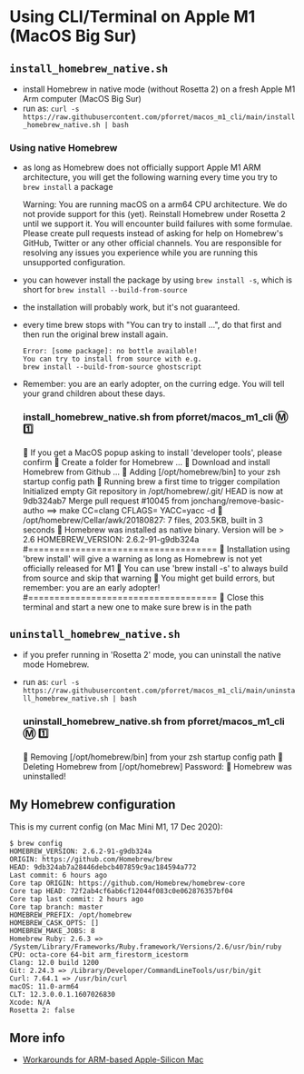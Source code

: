 # Using CLI/Terminal on Apple M1 (MacOS Big Sur)

## `install_homebrew_native.sh`

* install Homebrew in native mode (without Rosetta 2) on a fresh Apple M1 Arm computer (MacOS Big Sur)
* run as: `curl -s https://raw.githubusercontent.com/pforret/macos_m1_cli/main/install_homebrew_native.sh | bash`

### Using native Homebrew

* as long as Homebrew does not officially support Apple M1 ARM architecture, 
  you will get the following warning every time you try to `brew install` a package
  

    Warning: You are running macOS on a arm64 CPU architecture.
    We do not provide support for this (yet).
    Reinstall Homebrew under Rosetta 2 until we support it.
    You will encounter build failures with some formulae.
    Please create pull requests instead of asking for help on Homebrew's GitHub,
    Twitter or any other official channels. You are responsible for resolving
    any issues you experience while you are running this
    unsupported configuration.

* you can however install the package by using `brew install -s`, 
  which is short for `brew install --build-from-source`
* the installation will probably work, but it's not guaranteed.
* every time brew stops with "You can try to install ...", 
    do that first and then run the original brew install again.
  

      Error: [some package]: no bottle available!
      You can try to install from source with e.g.
      brew install --build-from-source ghostscript

* Remember: you are an early adopter, on the curring edge. 
  You will tell your grand children about these days.


    ### install_homebrew_native.sh from pforret/macos_m1_cli  Ⓜ️ 1️⃣
    🍺 If you get a MacOS popup asking to install 'developer tools', please confirm
    🍺 Create a folder for Homebrew ...
    🍺 Download and install Homebrew from Github ...
    🍺 Adding [/opt/homebrew/bin] to your zsh startup config path
    🍺 Running brew a first time to trigger compilation
    Initialized empty Git repository in /opt/homebrew/.git/
    HEAD is now at 9db324ab7 Merge pull request #10045 from jonchang/remove-basic-autho
    ==> make CC=clang CFLAGS= YACC=yacc -d
    🍺  /opt/homebrew/Cellar/awk/20180827: 7 files, 203.5KB, built in 3 seconds
    🍺 Homebrew was installed as native binary. Version will be > 2.6
    HOMEBREW_VERSION: 2.6.2-91-g9db324a
    #====================================
    🍺 Installation using 'brew install' will give a warning as long as Homebrew is not yet officially released for M1
    🍺 You can use 'brew install -s' to always build from source and skip that warning
    🍺 You might get build errors, but remember: you are an early adopter!
    #====================================
    🍺 Close this terminal and start a new one to make sure brew is in the path


## `uninstall_homebrew_native.sh`

* if you prefer running in 'Rosetta 2' mode, you can uninstall the native mode Homebrew.
* run as: `curl -s https://raw.githubusercontent.com/pforret/macos_m1_cli/main/uninstall_homebrew_native.sh | bash`


    ### uninstall_homebrew_native.sh from pforret/macos_m1_cli  Ⓜ️ 1️⃣
    🧽 Removing [/opt/homebrew/bin] from your zsh startup config path
    🧽 Deleting Homebrew from [/opt/homebrew]
    Password:
    🧽 Homebrew was uninstalled!

## My Homebrew configuration

This is my current config (on Mac Mini M1, 17 Dec 2020):

    $ brew config
    HOMEBREW_VERSION: 2.6.2-91-g9db324a
    ORIGIN: https://github.com/Homebrew/brew
    HEAD: 9db324ab7a28446debcb407859c9ac184594a772
    Last commit: 6 hours ago
    Core tap ORIGIN: https://github.com/Homebrew/homebrew-core
    Core tap HEAD: 72f2ab4cf6ab6cf12044f083c0e062876357bf04
    Core tap last commit: 2 hours ago
    Core tap branch: master
    HOMEBREW_PREFIX: /opt/homebrew
    HOMEBREW_CASK_OPTS: []
    HOMEBREW_MAKE_JOBS: 8
    Homebrew Ruby: 2.6.3 => /System/Library/Frameworks/Ruby.framework/Versions/2.6/usr/bin/ruby
    CPU: octa-core 64-bit arm_firestorm_icestorm
    Clang: 12.0 build 1200
    Git: 2.24.3 => /Library/Developer/CommandLineTools/usr/bin/git
    Curl: 7.64.1 => /usr/bin/curl
    macOS: 11.0-arm64
    CLT: 12.3.0.0.1.1607026830
    Xcode: N/A
    Rosetta 2: false

## More info
* [Workarounds for ARM-based Apple-Silicon Mac](https://github.com/mikelxc/Workarounds-for-ARM-mac)
